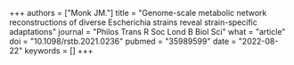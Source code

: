 +++
authors = ["Monk JM."]
title = "Genome-scale metabolic network reconstructions of diverse Escherichia strains reveal strain-specific adaptations"
journal = "Philos Trans R Soc Lond B Biol Sci"
what = "article"
doi = "10.1098/rstb.2021.0236"
pubmed = "35989599"
date = "2022-08-22"
keywords = []
+++

